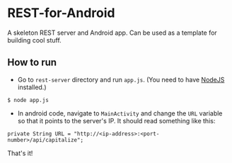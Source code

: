 REST-for-Android
================
A skeleton REST server and Android app. Can be used as a template for building cool stuff.

How to run
----------
* Go to `rest-server` directory and run `app.js`. (You need to have <a href="http://nodejs.org/">NodeJS</a> installed.)
```
$ node app.js
```
* In android code, navigate to `MainActivity` and change the `URL` variable so that it points to the server's IP. It should read something like this:
```
private String URL = "http://<ip-address>:<port-number>/api/capitalize";
```
That's it!
